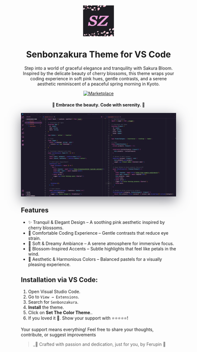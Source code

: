 <p align="center">
  <img alt="Senbonzakura Logo" src="https://raw.githubusercontent.com/ferupin/senbonzakura-theme/refs/heads/main/images/sz-logo.png" width="100" />
</p>
<h1 align="center">
  Senbonzakura Theme for VS Code
</h1>
<p align="center">
    Step into a world of graceful elegance and tranquility with Sakura Bloom. Inspired by the delicate beauty of cherry blossoms, this theme wraps your coding experience in soft pink hues, gentle contrasts, and a serene aesthetic reminiscent of a peaceful spring morning in Kyoto.
</p>

<div align="center">
  
[![Marketplace](https://img.shields.io/badge/Marketplace-Visit%20Now-pink?logo=link&logoColor=white&style=for-the-badge)](https://marketplace.visualstudio.com/items?itemName=Ferupin.senbonzakura&ssr=false#overview)

</div>

<h4 align="center">
  <b>🌸 Embrace the beauty. Code with serenity. 🌸</b>
</h1>
<div align="center">
  <img alt="Senbonzakura Preview" src="https://raw.githubusercontent.com/ferupin/senbonzakura-theme/refs/heads/main/images/theme-preview.png" style="box-shadow: rgba(100, 100, 111, 0.8) 0px 12px 37px 0px;" />
</div>

## Features
- ✨ Tranquil & Elegant Design – A soothing pink aesthetic inspired by cherry blossoms.
- 🌿 Comfortable Coding Experience – Gentle contrasts that reduce eye strain.
- 🌙 Soft & Dreamy Ambiance – A serene atmosphere for immersive focus.
- 🌸 Blossom-Inspired Accents – Subtle highlights that feel like petals in the wind.
- 🎨 Aesthetic & Harmonious Colors – Balanced pastels for a visually pleasing experience.


## Installation via VS Code:
1. Open Visual Studio Code.
2. Go to  `View → Extensions`.
3. Search for `Senbonzakura`.
4. **Install** the theme.
5. Click on **Set The Color Theme**..
6. If you loved it 🩷. Show your support with ⭐⭐⭐⭐⭐!

Your support means everything! Feel free to share your thoughts, contribute, or suggest improvements
>_💖 Crafted with passion and dedication, just for you, by Ferupin 🚀
